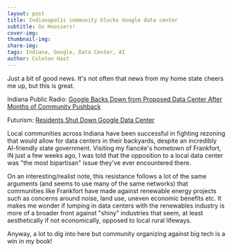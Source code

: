 ```yaml
---
layout: post
title: Indianapolis community blocks Google data center
subtitle: Go Hoosiers!
cover-img:
thumbnail-img:
share-img: 
tags: Indiana, Google, Data Center, AI
author: Coleton Hast
---
```


Just a bit of good news. It's not often that news from my home state cheers me up, but this is great.

Indiana Public Radio: [Google Backs Down from Proposed Data Center After Months of Community Pushback](https://indianapublicradio.org/news/2025/09/google-backs-down-from-proposed-data-center-after-months-of-community-pushback/)

Futurism: [Residents Shut Down Google Data Center](https://futurism.com/future-society/residents-shut-down-google-data-center)
 
Local communities across Indiana have been successful in fighting rezoning that would allow for data centers in their backyards, despite an incredibly AI-friendly state government. Visiting my fiancée's hometown of Frankfort, IN just a few weeks ago, I was told that the opposition to a local data center was "the most bipartisan" issue they've ever encountered there.

On an interesting/realist note, this resistance follows a lot of the same arguments (and seems to use many of the same networks) that communities like Frankfort have made against renewable energy projects such as concerns around noise, land use, uneven economic benefits etc. It makes me wonder if lumping in data centers with the renewables industry is more of a broader front against "shiny" industries that seem, at least aesthetically if not economically, opposed to local rural lifeways.

Anyway, a lot to dig into here but community organizing against big tech is a win in my book!